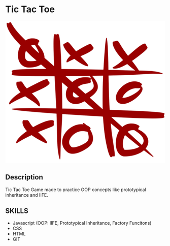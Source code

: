 # Tic Tac Toe

![tictactoe](assets/ttt.png)

## Description
Tic Tac Toe Game made to practice OOP concepts like prototypical inheritance
and IIFE.

## SKILLS

- Javascript (OOP: IIFE, Prototypical Inheritance, Factory Funcitons)
- CSS
- HTML
- GIT
